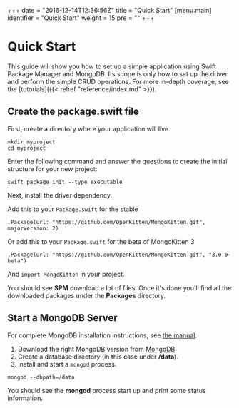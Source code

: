 +++
date = "2016-12-14T12:36:56Z"
title = "Quick Start"
[menu.main]
  identifier = "Quick Start"
  weight = 15
  pre = "<i class='fa fa-road'></i>"
+++

Quick Start
===========
This guide will show you how to set up a simple application using Swift Package Manager and MongoDB. Its scope is only how to set up the driver and perform the simple CRUD operations. For more in-depth coverage, see the [tutorials]({{< relref "reference/index.md" >}}).

Create the package.swift file
----------------------------
First, create a directory where your application will live.

```
mkdir myproject
cd myproject
```

Enter the following command and answer the questions to create the initial structure for your new project:

```
swift package init --type executable
```

Next, install the driver dependency.

Add this to your `Package.swift` for the stable

`.Package(url: "https://github.com/OpenKitten/MongoKitten.git", majorVersion: 2)`

Or add this to your `Package.swift` for the beta of MongoKitten 3

`.Package(url: "https://github.com/OpenKitten/MongoKitten.git", "3.0.0-beta")`

And `import MongoKitten` in your project.

You should see **SPM** download a lot of files. Once it's done you'll find all the downloaded packages under the **Packages** directory.

Start a MongoDB Server
---------------------------
For complete MongoDB installation instructions, see [the manual](https://docs.mongodb.org/manual/installation/).

1. Download the right MongoDB version from [MongoDB](https://www.mongodb.org/downloads)
2. Create a database directory (in this case under **/data**).
3. Install and start a ``mongod`` process.

```
mongod --dbpath=/data
```

You should see the **mongod** process start up and print some status information.

